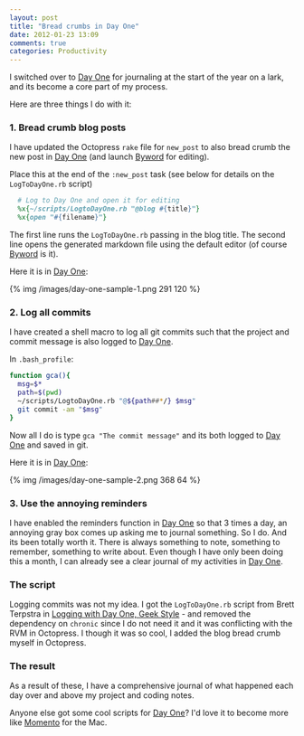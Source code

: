 ```yaml
---
layout: post
title: "Bread crumbs in Day One"
date: 2012-01-23 13:09
comments: true
categories: Productivity
---
```


I switched over to [Day One](http://dayoneapp.com/) for journaling at the start of the year on a lark, and its become a core part of my process.

Here are three things I do with it:

### 1. Bread crumb blog posts

I have updated the Octopress `rake` file for `new_post` to also bread crumb the new post in [Day One](http://dayoneapp.com/) (and launch [Byword](http://bywordapp.com/) for editing).

Place this at the end of the `:new_post` task (see below for details on the `LogToDayOne.rb` script)

``` ruby
  # Log to Day One and open it for editing
  %x{~/scripts/LogtoDayOne.rb "@blog #{title}"}
  %x{open "#{filename}"}
```

The first line runs the `LogToDayOne.rb` passing in the blog title. The second line opens the generated markdown file using the default editor (of course [Byword](http://bywordapp.com/) is it).

Here it is in [Day One](http://dayoneapp.com/):

{% img /images/day-one-sample-1.png 291 120 %}

### 2. Log all commits

I have created a shell macro to log all git commits such that the project and commit message is also logged to [Day One](http://dayoneapp.com/).

In `.bash_profile`:

``` sh
function gca(){
  msg=$*
  path=$(pwd)
  ~/scripts/LogtoDayOne.rb "@${path##*/} $msg"
  git commit -am "$msg"
}
```

Now all I do is type `gca "The commit message"` and its both logged to [Day One](http://dayoneapp.com/) and saved in git.

Here it is in [Day One](http://dayoneapp.com/):

{% img /images/day-one-sample-2.png 368 64 %}

### 3. Use the annoying reminders

I have enabled the reminders function in [Day One](http://dayoneapp.com/) so that 3 times a day, an annoying gray box comes up asking me to journal something. So I do. And its been totally worth it.  There is always something to note, something to remember, something to write about. Even though I have only been doing this a month, I can already see a clear journal of my activities in [Day One](http://dayoneapp.com/).

### The script

Logging commits was not my idea. I got the `LogToDayOne.rb` script from Brett Terpstra in [Logging with Day One, Geek Style](http://brettterpstra.com/logging-with-day-one-geek-style/) - and removed the dependency on `chronic` since I do not need it and it was conflicting with the RVM in Octopress. I though it was so cool, I added the blog bread crumb myself in Octopress.

### The result

As a result of these, I have a comprehensive journal of what happened each day over and above my project and coding notes.

Anyone else got some cool scripts for [Day One](http://dayoneapp.com/)? I'd love it to become more like [Momento](http://www.momentoapp.com/) for the Mac.


